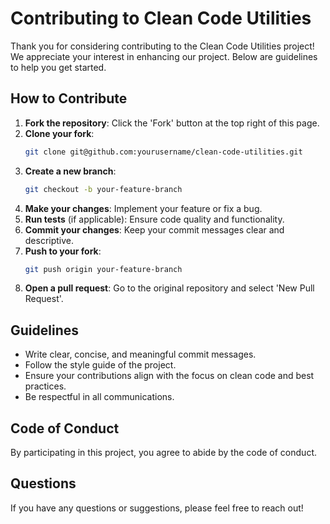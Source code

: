 # Contributing to Clean Code Utilities

Thank you for considering contributing to the Clean Code Utilities project! We appreciate your interest in enhancing our project. Below are guidelines to help you get started.

## How to Contribute
1. **Fork the repository**: Click the 'Fork' button at the top right of this page.
2. **Clone your fork**: 
   ```bash
   git clone git@github.com:yourusername/clean-code-utilities.git
   ```
3. **Create a new branch**: 
   ```bash
   git checkout -b your-feature-branch
   ```
4. **Make your changes**: Implement your feature or fix a bug.
5. **Run tests** (if applicable): Ensure code quality and functionality.
6. **Commit your changes**: Keep your commit messages clear and descriptive.
7. **Push to your fork**: 
   ```bash
   git push origin your-feature-branch
   ```
8. **Open a pull request**: Go to the original repository and select 'New Pull Request'.

## Guidelines
- Write clear, concise, and meaningful commit messages.
- Follow the style guide of the project.
- Ensure your contributions align with the focus on clean code and best practices.
- Be respectful in all communications.

## Code of Conduct
By participating in this project, you agree to abide by the code of conduct.

## Questions
If you have any questions or suggestions, please feel free to reach out!